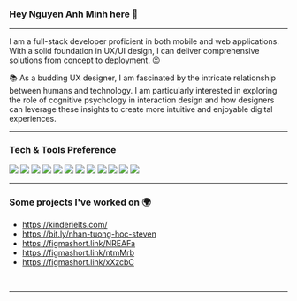 ### Hey Nguyen Anh Minh here 👋

---

I am a full-stack developer proficient in both mobile and web applications. With a solid foundation in UX/UI design, I can deliver comprehensive solutions from concept to deployment. :wink:
 
 :books: As a budding UX designer, I am fascinated by the intricate relationship between humans and technology. I am particularly interested in exploring the role of cognitive psychology in interaction design and how designers can leverage these insights to create more intuitive and enjoyable digital experiences.

---


### Tech & Tools Preference

<img src = "https://img.shields.io/badge/-HTML5-E34F26?style=flat&logo=html5&logoColor=white"> <img src = "https://img.shields.io/badge/-CSS3-1572B6?style=flat&logo=css3&logoColor=white">
<img src="https://img.shields.io/badge/-Bootstrap-563D7C?style=flat&logo=bootstrap&logoColor=white">
<img src="https://img.shields.io/badge/-JavaScript-eed718?style=flat&logo=javascript&logoColor=ffffff">
<img src="https://img.shields.io/badge/-Sass-cc6699?style=flat&logo=sass&logoColor=ffffff">
<img src="https://img.shields.io/badge/-React-000000?style=flat&logo=react&logoColor=00c8ff">
<img src="https://img.shields.io/badge/-Firebase-FFA611?style=flat&logo=firebase&logoColor=FFFFFF">
<img src="https://img.shields.io/badge/-Progressive Web Apps-5A0FC8?style=flat">
<img src="http://img.shields.io/badge/-Git-F1502F?style=flat&logo=git&logoColor=FFFFFF">
<img src="http://img.shields.io/badge/-Github-000000?style=flat&logo=github&logoColor=FFFFFF">
<img src="http://img.shields.io/badge/-VS%20Code-007ACC?style=flat&logo=visual%20studio%20code&logoColor=white">
<img src="https://img.shields.io/badge/-Flutter-3a495d?style=flat&logo=flutter&logoColor=67b7f7">

---

### Some projects I've worked on  🌍
- https://kinderielts.com/
- https://bit.ly/nhan-tuong-hoc-steven
- https://figmashort.link/NREAFa
- https://figmashort.link/ntmMrb
- https://figmashort.link/xXzcbC

<br/>


---
